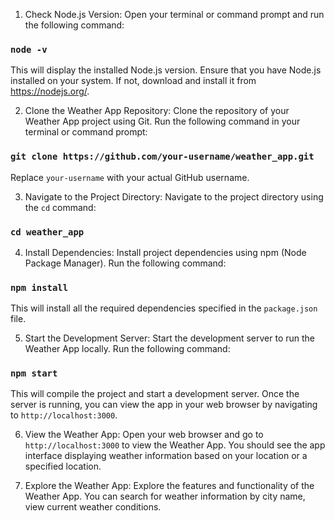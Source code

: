 1. Check Node.js Version:
   Open your terminal or command prompt and run the following command:

### `node -v`

This will display the installed Node.js version. Ensure that you have Node.js installed on your system. If not, download and install it from https://nodejs.org/.

2. Clone the Weather App Repository:
   Clone the repository of your Weather App project using Git. Run the following command in your terminal or command prompt:

### `git clone https://github.com/your-username/weather_app.git`

Replace `your-username` with your actual GitHub username.

3. Navigate to the Project Directory:
   Navigate to the project directory using the `cd` command:

### `cd weather_app`

4. Install Dependencies:
   Install project dependencies using npm (Node Package Manager). Run the following command:

### `npm install`

This will install all the required dependencies specified in the `package.json` file.

5. Start the Development Server:
   Start the development server to run the Weather App locally. Run the following command:

### `npm start`

This will compile the project and start a development server. Once the server is running, you can view the app in your web browser by navigating to `http://localhost:3000`.

6. View the Weather App:
   Open your web browser and go to `http://localhost:3000` to view the Weather App. You should see the app interface displaying weather information based on your location or a specified location.

7. Explore the Weather App:
   Explore the features and functionality of the Weather App. You can search for weather information by city name, view current weather conditions.
